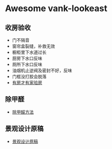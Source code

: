 # Awesome vank-lookeast
## 收房验收
- 门不隔音
- 窗帘盒裂缝，补救无效
- 橱柜里下水道过长
- 厨房下水口反味
- 厕所下水口反味
- 油烟机止逆阀及密封不好，反味
- 门框没打胶会脱落
- [有房才有家验房](https://mp.weixin.qq.com/s/r8Txi9ThatKBLT6uK9rulQ)

## 除甲醛
- [除甲醛方法](https://www.xiaohongshu.com/explore/62a6205a000000001d033146?app_platform=android&app_version=7.52.0&share_from_user_hidden=true&type=normal&xhsshare=WeixinSession&appuid=5f8e353e0000000001003664&apptime=1661232359)

## 景观设计原稿
- [景观设计原稿](https://baijiahao.baidu.com/s?id=1665930892348902529&wfr=spider&for=pc)
